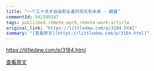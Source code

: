 ```yaml
---
title: "一个三十多岁自由职业者的现实和未来 - 朝露"
commentId: 542399347
tags: published,remote-work,remote-work-article
original_link: "https://littledew.com/p/3184.html"
summary: "[查看原文](https://littledew.com/p/3184.html)"
---
```


https://littledew.com/p/3184.html
    
[查看原文](https://littledew.com/p/3184.html)
    